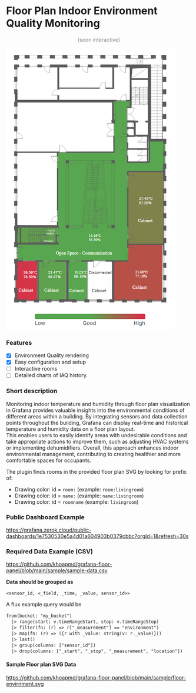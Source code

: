 # Floor Plan Indoor Environment Quality Monitoring
<p style="text-align:center; opacity: 0.5">(soon interactive)</p>

![img.png](https://github.com/khoapmd/grafana-floor-panel/blob/main/sample/floor-environment.png?raw=true)

### Features
- [x] Environment Quality rendering
- [x] Easy configuration and setup
- [ ] Interactive rooms
- [ ] Detailed charts of IAQ history.

### Short description
Monitoring indoor temperature and humidity through floor plan visualization in Grafana provides valuable insights into the environmental conditions of different areas within a building. By integrating sensors and data collection points throughout the building, Grafana can display real-time and historical temperature and humidity data on a floor plan layout.<br />
This enables users to easily identify areas with undesirable conditions and take appropriate actions to improve them, such as adjusting HVAC systems or implementing dehumidifiers. Overall, this approach enhances indoor environmental management, contributing to creating healthier and more comfortable spaces for occupants.

The plugin finds rooms in the provided floor plan SVG by looking for prefix of:
- Drawing color: id = `room:` (example: `room:livingroom`)
- Drawing color: id = `name:` (example: `name:livingroom`) 
- Drawing color: id = `roomname` (example: `livingroom`) 

### Public Dashboard Example
https://grafana.zerok.cloud/public-dashboards/1e7530530e5a4d01a604903b0379cbbc?orgId=1&refresh=30s

### Required Data Example (CSV)
https://github.com/khoapmd/grafana-floor-panel/blob/main/sample/sample-data.csv

**Data should be grouped as**
```
<sensor_id, <_field, _time, _value, sensor_id>>
```

A flux example query would be
```flux
from(bucket: "my_bucket")
  |> range(start: v.timeRangeStart, stop: v.timeRangeStop)
  |> filter(fn: (r) => r["_measurement"] == "environment")
  |> map(fn: (r) => ({r with _value: string(v: r._value)}))
  |> last()
  |> group(columns: ["sensor_id"])
  |> drop(columns: ["_start", "_stop", "_measurement", "location"])
```

#### Sample Floor plan SVG Data
https://github.com/khoapmd/grafana-floor-panel/blob/main/sample/floor-envirnment.svg
